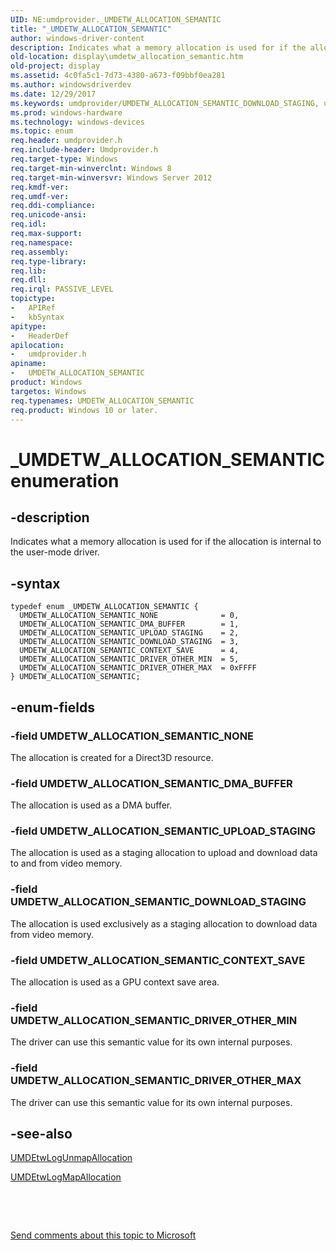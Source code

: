 ```yaml
---
UID: NE:umdprovider._UMDETW_ALLOCATION_SEMANTIC
title: "_UMDETW_ALLOCATION_SEMANTIC"
author: windows-driver-content
description: Indicates what a memory allocation is used for if the allocation is internal to the user-mode driver.
old-location: display\umdetw_allocation_semantic.htm
old-project: display
ms.assetid: 4c0fa5c1-7d73-4380-a673-f09bbf0ea281
ms.author: windowsdriverdev
ms.date: 12/29/2017
ms.keywords: umdprovider/UMDETW_ALLOCATION_SEMANTIC_DOWNLOAD_STAGING, umdprovider/UMDETW_ALLOCATION_SEMANTIC, UMDETW_ALLOCATION_SEMANTIC enumeration [Display Devices], umdprovider/UMDETW_ALLOCATION_SEMANTIC_NONE, UMDETW_ALLOCATION_SEMANTIC_CONTEXT_SAVE, umdprovider/UMDETW_ALLOCATION_SEMANTIC_DRIVER_OTHER_MIN, UMDETW_ALLOCATION_SEMANTIC_DRIVER_OTHER_MAX, umdprovider/UMDETW_ALLOCATION_SEMANTIC_DRIVER_OTHER_MAX, umdprovider/UMDETW_ALLOCATION_SEMANTIC_CONTEXT_SAVE, UMDETW_ALLOCATION_SEMANTIC_DRIVER_OTHER_MIN, _UMDETW_ALLOCATION_SEMANTIC, UMDETW_ALLOCATION_SEMANTIC_NONE, UMDETW_ALLOCATION_SEMANTIC_DMA_BUFFER, umdprovider/UMDETW_ALLOCATION_SEMANTIC_DMA_BUFFER, UMDETW_ALLOCATION_SEMANTIC_UPLOAD_STAGING, display.umdetw_allocation_semantic, UMDETW_ALLOCATION_SEMANTIC_DOWNLOAD_STAGING, UMDETW_ALLOCATION_SEMANTIC, umdprovider/UMDETW_ALLOCATION_SEMANTIC_UPLOAD_STAGING
ms.prod: windows-hardware
ms.technology: windows-devices
ms.topic: enum
req.header: umdprovider.h
req.include-header: Umdprovider.h
req.target-type: Windows
req.target-min-winverclnt: Windows 8
req.target-min-winversvr: Windows Server 2012
req.kmdf-ver: 
req.umdf-ver: 
req.ddi-compliance: 
req.unicode-ansi: 
req.idl: 
req.max-support: 
req.namespace: 
req.assembly: 
req.type-library: 
req.lib: 
req.dll: 
req.irql: PASSIVE_LEVEL
topictype:
-	APIRef
-	kbSyntax
apitype:
-	HeaderDef
apilocation:
-	umdprovider.h
apiname:
-	UMDETW_ALLOCATION_SEMANTIC
product: Windows
targetos: Windows
req.typenames: UMDETW_ALLOCATION_SEMANTIC
req.product: Windows 10 or later.
---
```


# _UMDETW_ALLOCATION_SEMANTIC enumeration


## -description


Indicates what a memory allocation is used for if the allocation is internal to the user-mode driver.


## -syntax


````
typedef enum _UMDETW_ALLOCATION_SEMANTIC { 
  UMDETW_ALLOCATION_SEMANTIC_NONE              = 0,
  UMDETW_ALLOCATION_SEMANTIC_DMA_BUFFER        = 1,
  UMDETW_ALLOCATION_SEMANTIC_UPLOAD_STAGING    = 2,
  UMDETW_ALLOCATION_SEMANTIC_DOWNLOAD_STAGING  = 3,
  UMDETW_ALLOCATION_SEMANTIC_CONTEXT_SAVE      = 4,
  UMDETW_ALLOCATION_SEMANTIC_DRIVER_OTHER_MIN  = 5,
  UMDETW_ALLOCATION_SEMANTIC_DRIVER_OTHER_MAX  = 0xFFFF
} UMDETW_ALLOCATION_SEMANTIC;
````


## -enum-fields




### -field UMDETW_ALLOCATION_SEMANTIC_NONE

The allocation is created for a Direct3D resource.


### -field UMDETW_ALLOCATION_SEMANTIC_DMA_BUFFER

The allocation is used as a DMA buffer.


### -field UMDETW_ALLOCATION_SEMANTIC_UPLOAD_STAGING

The allocation is used as a staging allocation to upload and download data to and from video memory.


### -field UMDETW_ALLOCATION_SEMANTIC_DOWNLOAD_STAGING

The allocation is used exclusively as a staging allocation to download data from video memory.


### -field UMDETW_ALLOCATION_SEMANTIC_CONTEXT_SAVE

The allocation is used as a GPU context save area.


### -field UMDETW_ALLOCATION_SEMANTIC_DRIVER_OTHER_MIN

The driver can use this semantic value for its own internal purposes.


### -field UMDETW_ALLOCATION_SEMANTIC_DRIVER_OTHER_MAX

The driver can use this semantic value for its own internal purposes.


## -see-also

<a href="..\umdprovider\nf-umdprovider-umdetwlogunmapallocation.md">UMDEtwLogUnmapAllocation</a>



<a href="..\umdprovider\nf-umdprovider-umdetwlogmapallocation.md">UMDEtwLogMapAllocation</a>



 

 

<a href="mailto:wsddocfb@microsoft.com?subject=Documentation%20feedback [display\display]:%20UMDETW_ALLOCATION_SEMANTIC enumeration%20 RELEASE:%20(12/29/2017)&amp;body=%0A%0APRIVACY STATEMENT%0A%0AWe use your feedback to improve the documentation. We don't use your email address for any other purpose, and we'll remove your email address from our system after the issue that you're reporting is fixed. While we're working to fix this issue, we might send you an email message to ask for more info. Later, we might also send you an email message to let you know that we've addressed your feedback.%0A%0AFor more info about Microsoft's privacy policy, see http://privacy.microsoft.com/en-us/default.aspx." title="Send comments about this topic to Microsoft">Send comments about this topic to Microsoft</a>

